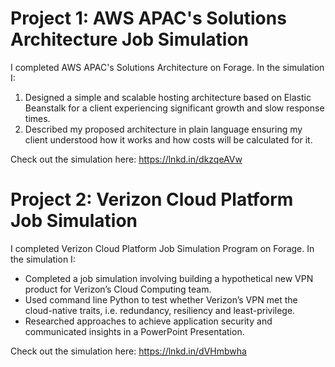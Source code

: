 # Project 1: AWS APAC's Solutions Architecture Job Simulation

I completed AWS APAC's Solutions Architecture on Forage. In the simulation I:

1. Designed a simple and scalable hosting architecture based on Elastic Beanstalk for a client experiencing significant growth and slow response
 times.
2. Described my proposed architecture in plain language ensuring my client understood how it works and how costs will be calculated for it.

Check out the simulation here: https://lnkd.in/dkzqeAVw

# Project 2: Verizon Cloud Platform Job Simulation

I completed Verizon Cloud Platform Job Simulation Program on Forage. In the simulation I:

 * Completed a job simulation involving building a hypothetical new VPN product
 for Verizon’s Cloud Computing team.
 * Used command line Python to test whether Verizon’s VPN met the cloud-native
 traits, i.e. redundancy, resiliency and least-privilege.
 * Researched approaches to achieve application security and communicated
 insights in a PowerPoint Presentation.

Check out the simulation here: https://lnkd.in/dVHmbwha
